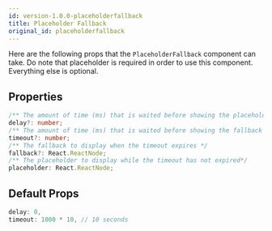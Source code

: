 ```yaml
---
id: version-1.0.0-placeholderfallback
title: Placeholder Fallback
original_id: placeholderfallback
---
```


Here are the following props that the `PlaceholderFallback` component can take.
Do note that placeholder is required in order to use this component. Everything
else is optional.

##  Properties

```typescript
/** The amount of time (ms) that is waited before showing the placeholder */
delay?: number;
/** The amount of time (ms) that is waited before showing the fallback */
timeout?: number;
/** The fallback to display when the timeout expires */
fallback?: React.ReactNode;
/** The placeholder to display while the timeout has not expired*/
placeholder: React.ReactNode;
```

## Default Props

```typescript
delay: 0,
timeout: 1000 * 10, // 10 seconds
```
